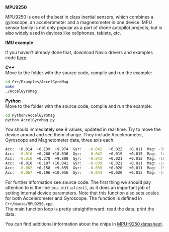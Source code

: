 **MPU9250**  

MPU9250 is one of the best in class inertial sensors, which combines a gyroscope, an accelerometer and a magnetometer in one device. MPU sensor family is not only popular as a part of drone autopilot projects, but is also widely used in devices like cellphones, tablets, etc.

**IMU example**  

If you haven't already done that, download Navio drivers and examples code [here](navio-repository-cloning/).

***C++***  
Move to the folder with the source code, compile and run the example:

```bash
cd C++/Examples/AccelGyroMag
make
./AccelGyroMag
```

***Python***  
Move to the folder with the source code, compile and run the example:
```bash
cd Python/AccelGyroMag
python AccelGyroMag.py
```

You should immediately see 9 values, updated in real time. Try to move the device around and see them change. They include Accelerometer, Gyroscope and Magnetometer data, three axis each.  
```bash
Acc:  +0.014  +0.139  +9.974  Gyr:   -0.042   +0.022   +0.011  Mag: -3525.450 +29.584  +0.000
Acc:  -0.010  +0.268 +10.036  Gyr:   -0.042   +0.019   +0.015  Mag: -14.963 +43.390 -50.130
Acc:  -0.010  +0.278  +9.888  Gyr:   -0.043   +0.021   +0.012  Mag: -16.566 +42.852 -50.302
Acc:  +0.010  +0.187 +10.041  Gyr:   -0.039   +0.021   +0.011  Mag: -14.963 +42.314 -50.817
Acc:  -0.062  +0.158  +9.855  Gyr:   -0.039   +0.020   +0.011  Mag: -15.497 +42.493 -49.959
Acc:  -0.067  +0.196 +10.056  Gyr:   -0.044   +0.020   +0.013  Mag: -14.963 +43.748 -50.130
```  

For further information see source code. The first thing we should pay attention to is the line ```imu.initialize()```, as it does an important job of setting internal device parameters. Note that this function also sets scales for both Accelerometer and Gyroscope. The function is defined in ```C++/Navio/MPU9250.cpp```.  
The main function loop is pretty straightforward: read the data, print the data.

You can find additional information about the chips in [MPU-9250 datasheet](http://store.invensense.com/datasheets/invensense/MPU9250REV1.0.pdf).
